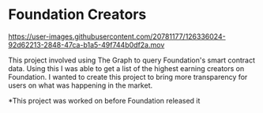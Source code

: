 # Foundation Creators


https://user-images.githubusercontent.com/20781177/126336024-92d62213-2848-47ca-b1a5-49f744b0df2a.mov


This project involved using The Graph to query Foundation's smart contract data. Using this I was able to get a list of the highest earning creators on Foundation. I wanted to create this project to bring more transparency for users on what was happening in the market.



*This project was worked on before Foundation released it
